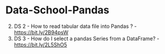# Data-School-Pandas

2. DS 2 - How to read tabular data file into Pandas ? - https://bit.ly/2B94psW
3. DS 3 - How do I select a pandas Series from a DataFrame? - https://bit.ly/2L5ShO5
